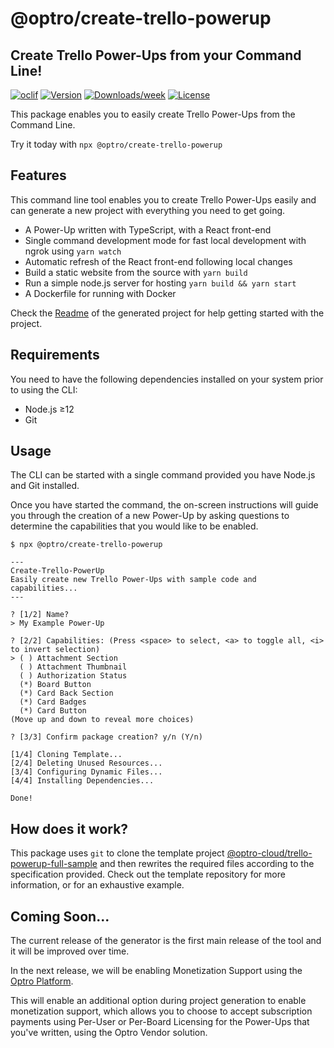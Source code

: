 @optro/create-trello-powerup
=====================
## Create Trello Power-Ups from your Command Line!

[![oclif](https://img.shields.io/badge/cli-oclif-brightgreen.svg)](https://oclif.io)
[![Version](https://img.shields.io/npm/v/@optro/create-trello-powerup.svg)](https://npmjs.org/package/@optro/create-trello-powerup)
[![Downloads/week](https://img.shields.io/npm/dw/@optro/create-trello-powerup.svg)](https://npmjs.org/package/@optro/create-trello-powerup)
[![License](https://img.shields.io/npm/l/@optro/create-trello-powerup.svg)](https://github.com/optro-cloud/create-trello-powerup/blob/master/package.json)

This package enables you to easily create Trello Power-Ups from the Command Line.

Try it today with `npx @optro/create-trello-powerup`

## Features

This command line tool enables you to create Trello Power-Ups easily and can generate a new project with everything you need to get going.

- A Power-Up written with TypeScript, with a React front-end
- Single command development mode for fast local development with ngrok using `yarn watch`
- Automatic refresh of the React front-end following local changes
- Build a static website from the source with `yarn build`
- Run a simple node.js server for hosting `yarn build && yarn start`
- A Dockerfile for running with Docker

Check the [Readme](https://github.com/optro-cloud/trello-powerup-full-sample) of the generated project for help getting started with the project.

## Requirements

You need to have the following dependencies installed on your system prior to using the CLI:

- Node.js ≥12
- Git

## Usage

The CLI can be started with a single command provided you have Node.js and Git installed.

Once you have started the command, the on-screen instructions will guide you through the creation of a new Power-Up by asking questions to determine the capabilities that you would like to be enabled.

```sh-session
$ npx @optro/create-trello-powerup

---
Create-Trello-PowerUp
Easily create new Trello Power-Ups with sample code and capabilities...
---

? [1/2] Name?
> My Example Power-Up

? [2/2] Capabilities: (Press <space> to select, <a> to toggle all, <i> to invert selection)
> ( ) Attachment Section
  ( ) Attachment Thumbnail
  ( ) Authorization Status
  (*) Board Button
  (*) Card Back Section
  (*) Card Badges
  (*) Card Button
(Move up and down to reveal more choices)

? [3/3] Confirm package creation? y/n (Y/n)

[1/4] Cloning Template...
[2/4] Deleting Unused Resources...
[3/4] Configuring Dynamic Files...
[4/4] Installing Dependencies...

Done!
```

## How does it work?

This package uses `git` to clone the template project [@optro-cloud/trello-powerup-full-sample](https://github.com/optro-cloud/trello-powerup-full-sample) and then rewrites the required files according to the specification provided. Check out the template repository for more information, or for an exhaustive example.

## Coming Soon...

The current release of the generator is the first main release of the tool and it will be improved over time.

In the next release, we will be enabling Monetization Support using the [Optro Platform](https://www.optro.cloud).

This will enable an additional option during project generation to enable monetization support, which allows you to choose to accept subscription payments using Per-User or Per-Board Licensing for the Power-Ups that you've written, using the Optro Vendor solution.
